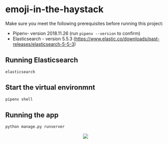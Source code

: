 # emoji-in-the-haystack

Make sure you meet the following prerequisites before running this project:

* Pipenv- version 2018.11.26 (run `pipenv --version` to confirm)
* Elasticsearch - version 5.5.3 (https://www.elastic.co/downloads/past-releases/elasticsearch-5-5-3)

## Running Elasticsearch
```
elasticsearch
```

## Start the virtual environmnt
```bash
pipenv shell
```

## Running the app
```bash
python manage.py runserver
```

<p align="center">
  <img src="https://phaven-prod.s3.amazonaws.com/files/image_part/asset/2471693/51WXfddo30CV6ghSNqXV-7pWnrY/medium_Screen_Shot_2020-06-22_at_11.12.58_PM.png">
</p>
